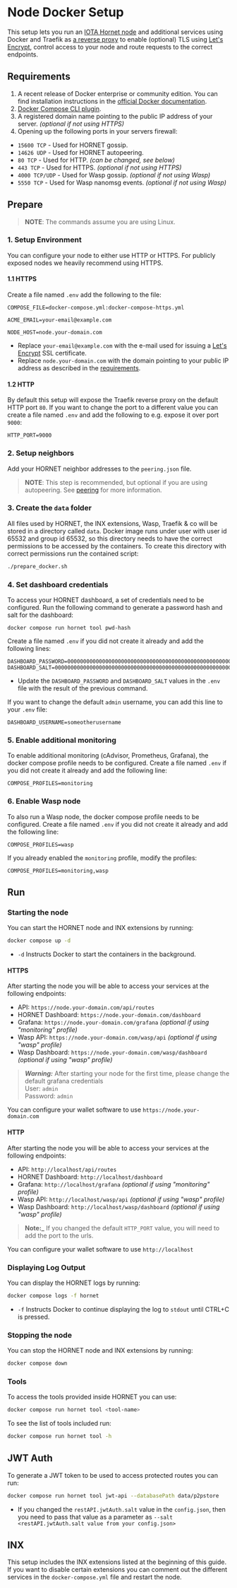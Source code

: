 # Node Docker Setup
This setup lets you run an [IOTA Hornet node](https://wiki.iota.org/hornet/welcome) and additional services using Docker and Traefik as [a reverse proxy](https://en.wikipedia.org/wiki/Reverse_proxy) to enable (optional) TLS using [Let's Encrypt](https://letsencrypt.org/), control access to your node and route requests to the correct endpoints.

## Requirements
1. A recent release of Docker enterprise or community edition. You can find installation instructions in the [official Docker documentation](https://docs.docker.com/engine/install/).
2. [Docker Compose CLI plugin](https://docs.docker.com/compose/install/linux/).
3. A registered domain name pointing to the public IP address of your server. _(optional if not using HTTPS)_
4. Opening up the following ports in your servers firewall:
  - `15600 TCP` - Used for HORNET gossip.
  - `14626 UDP` - Used for HORNET autopeering.
  - `80 TCP` - Used for HTTP. _(can be changed, see below)_
  - `443 TCP` - Used for HTTPS. _(optional if not using HTTPS)_
  - `4000 TCP/UDP` - Used for Wasp gossip. _(optional if not using Wasp)_
  - `5550 TCP` - Used for Wasp nanomsg events. _(optional if not using Wasp)_

## Prepare

> **NOTE**: The commands assume you are using Linux.

### 1. Setup Environment

You can configure your node to either use HTTP or HTTPS. For publicly exposed nodes we heavily recommend using HTTPS.

#### 1.1 HTTPS

Create a file named `.env` add the following to the file:

```
COMPOSE_FILE=docker-compose.yml:docker-compose-https.yml

ACME_EMAIL=your-email@example.com

NODE_HOST=node.your-domain.com
```

* Replace `your-email@example.com` with the e-mail used for issuing a [Let's Encrypt](https://letsencrypt.org) SSL certificate.
* Replace `node.your-domain.com` with the domain pointing to your public IP address as described in the [requirements](#requirements).

#### 1.2 HTTP

By default this setup will expose the Traefik reverse proxy on the default HTTP port `80`.
If you want to change the port to a different value you can create a file named  `.env` and add the following to e.g. expose it over port `9000`:

```
HTTP_PORT=9000
```

### 2. Setup neighbors

Add your HORNET neighbor addresses to the `peering.json` file.

> **NOTE**:
> This step is recommended, but optional if you are using autopeering.
> See [peering](https://wiki.iota.org/hornet/develop/references/peering) for more information.

### 3. Create the `data` folder

All files used by HORNET, the INX extensions, Wasp, Traefik & co will be stored in a directory called `data`.
Docker image runs under user with user id 65532 and group id 65532, so this directory needs to have the correct permissions to be accessed by the containers.
To create this directory with correct permissions run the contained script:

```sh
./prepare_docker.sh
```

### 4. Set dashboard credentials

To access your HORNET dashboard, a set of credentials need to be configured.
Run the following command to generate a password hash and salt for the dashboard:

```
docker compose run hornet tool pwd-hash
```

Create a file named `.env` if you did not create it already and add the following lines:

```
DASHBOARD_PASSWORD=0000000000000000000000000000000000000000000000000000000000000000
DASHBOARD_SALT=0000000000000000000000000000000000000000000000000000000000000000
```

* Update the `DASHBOARD_PASSWORD` and `DASHBOARD_SALT` values in the `.env` file with the result of the previous command.

If you want to change the default `admin` username, you can add this line to your `.env` file:

```
DASHBOARD_USERNAME=someotherusername
```

### 5. Enable additional monitoring

To enable additional monitoring (cAdvisor, Prometheus, Grafana), the docker compose profile needs to be configured.
Create a file named `.env` if you did not create it already and add the following line:

```
COMPOSE_PROFILES=monitoring
```

### 6. Enable Wasp node

To also run a Wasp node, the docker compose profile needs to be configured.
Create a file named `.env` if you did not create it already and add the following line:

```
COMPOSE_PROFILES=wasp
```

If you already enabled the `monitoring` profile, modify the profiles:
```
COMPOSE_PROFILES=monitoring,wasp
```


## Run

### Starting the node

You can start the HORNET node and INX extensions by running:

```sh
docker compose up -d
```

* `-d` Instructs Docker to start the containers in the background.

#### HTTPS

After starting the node you will be able to access your services at the following endpoints:
- API: `https://node.your-domain.com/api/routes`
- HORNET Dashboard: `https://node.your-domain.com/dashboard`
- Grafana: `https://node.your-domain.com/grafana`  _(optional if using "monitoring" profile)_
- Wasp API: `https://node.your-domain.com/wasp/api`  _(optional if using "wasp" profile)_
- Wasp Dashboard: `https://node.your-domain.com/wasp/dashboard`  _(optional if using "wasp" profile)_

> **_Warning:_**
> After starting your node for the first time, please change the default grafana credentials<br />
> User: `admin`<br />
> Password: `admin`

You can configure your wallet software to use `https://node.your-domain.com`

#### HTTP

After starting the node you will be able to access your services at the following endpoints:
- API: `http://localhost/api/routes`
- HORNET Dashboard: `http://localhost/dashboard`
- Grafana: `http://localhost/grafana`  _(optional if using "monitoring" profile)_
- Wasp API: `http://localhost/wasp/api`  _(optional if using "wasp" profile)_
- Wasp Dashboard: `http://localhost/wasp/dashboard`  _(optional if using "wasp" profile)_

> **Note:_**
> If you changed the default `HTTP_PORT` value, you will need to add the port to the urls.

You can configure your wallet software to use `http://localhost`

### Displaying Log Output

You can display the HORNET logs by running:
```sh
docker compose logs -f hornet
```

* `-f`
  Instructs Docker to continue displaying the log to `stdout` until CTRL+C is pressed.

### Stopping the node

You can stop the HORNET node and INX extensions by running:
```sh
docker compose down
```

### Tools

To access the tools provided inside HORNET you can use:
```sh
docker compose run hornet tool <tool-name>
```

To see the list of tools included run:
```sh
docker compose run hornet tool -h
```

## JWT Auth

To generate a JWT token to be used to access protected routes you can run:
```sh
docker compose run hornet tool jwt-api --databasePath data/p2pstore
```

* If you changed the `restAPI.jwtAuth.salt` value in the `config.json`, then you need to pass that value as a parameter as `--salt <restAPI.jwtAuth.salt value from your config.json>`

## INX

This setup includes the INX extensions listed at the beginning of this guide.
If you want to disable certain extensions you can comment out the different services in the `docker-compose.yml` file and restart the node.
